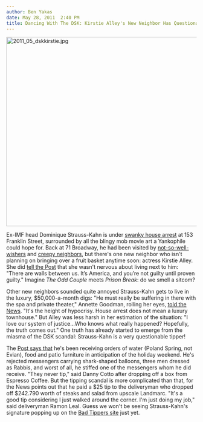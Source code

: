 ```yaml
---
author: Ben Yakas
date: May 28, 2011  2:40 PM
title: Dancing With The DSK: Kirstie Alley's New Neighbor Has Questionable Tipping Habits
---
```


<p><span class="mt-enclosure mt-enclosure-image" style="display: inline;"> <img alt="2011_05_dskkirstie.jpg" src="https://web.archive.org/web/20110629163716im_/http://gothamist.com/attachments/byakas/2011_05_dskkirstie.jpg" width="640" height="500" class="image-none"> </span></p>

<p>Ex-IMF head Dominique Strauss-Kahn is under <a href="https://web.archive.org/web/20110629163716/http://gothamist.com/2011/05/26/dominique_strauss-kahn_moves_to_swa.php#photo-1">swanky house arrest</a> at 153 Franklin Street, surrounded by all the blingy mob movie art a Yankophile could hope for. Back at 71 Broadway, he had been visited by <a href="https://web.archive.org/web/20110629163716/http://gothamist.com/2011/05/22/nycs_hot_new_tourist_attraction_71.php#photo-1">not-so-well-wishers</a> and <a href="https://web.archive.org/web/20110629163716/http://gothamist.com/2011/05/21/imf.php">creepy neighbors</a>, but there&apos;s one new neighbor who isn&apos;t planning on bringing over a fruit basket anytime soon: actress Kirstie Alley. She did <a href="https://web.archive.org/web/20110629163716/http://www.nypost.com/p/news/local/manhattan/welcome_dsk_the_neighborhood_kirstie_Gwa58RCeJlKpUTr7czzb9J?CMP=OTC-rss&amp;FEEDNAME=">tell the Post</a> that she wasn&apos;t nervous about living next to him: &quot;There are walls between us. It&#x2019;s America, and you&#x2019;re not guilty until proven guilty.&quot; Imagine <em>The Odd Couple</em> meets <em>Prison Break</em>: do we smell a sitcom? </p>

<p>Other new neighbors sounded quite annoyed Strauss-Kahn gets to live in the luxury, $50,000-a-month digs: &quot;He must really be suffering in there with the spa and private theater,&quot; Annette Goodman, rolling her eyes, <a href="https://web.archive.org/web/20110629163716/http://www.nydailynews.com/news/ny_crime/2011/05/26/2011-05-26_dominique_strauss_kahn_new_digs.html">told the News</a>. &quot;It&apos;s the height of hypocrisy. House arrest does not mean a luxury townhouse.&quot; But Alley was less harsh in her estimation of the situation: &quot;I love our system of justice...Who knows what really happened? Hopefully, the truth comes out.&quot; One truth has already started to emerge from the miasma of the DSK scandal: Strauss-Kahn is a very questionable tipper! </p>

<p>The <a href="https://web.archive.org/web/20110629163716/http://www.nypost.com/p/news/local/manhattan/the_pad_is_hoppin_grN3CI3Djj8JVit46WPaFP?CMP=OTC-rss&amp;FEEDNAME">Post says that</a> he&apos;s been receiving orders of water (Poland Spring, not Evian), food and patio furniture in anticipation of the holiday weekend. He&apos;s rejected messengers carrying shark-shaped balloons, three men dressed as Rabbis, and worst of all, he stiffed one of the messengers whom he did receive. &quot;They never tip,&quot; said Danny Cotto after dropping off a box from Espresso Coffee. But the tipping scandal is more complicated than that, for the News points out that he paid a $25 tip to the deliveryman who dropped off $242.790 worth of steaks and salad from upscale Landmarc. &quot;It&apos;s a good tip considering I just walked around the corner. I&apos;m just doing my job,&quot; said deliveryman Ramon Leal. Guess we won&apos;t be seeing Strauss-Kahn&apos;s signature popping up on the <a href="https://web.archive.org/web/20110629163716/http://gothamist.com/2011/04/29/are_you_named_on_this_website_outin.php">Bad Tippers site</a> just yet.</p>